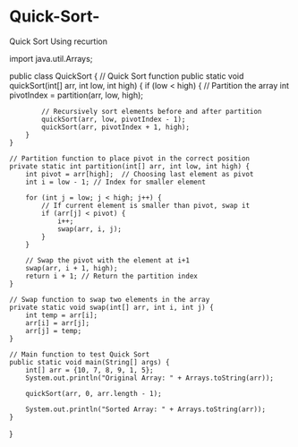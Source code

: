 # Quick-Sort-
Quick Sort  Using recurtion


import java.util.Arrays;

public class QuickSort {
    // Quick Sort function
    public static void quickSort(int[] arr, int low, int high) {
        if (low < high) {
            // Partition the array
            int pivotIndex = partition(arr, low, high);

            // Recursively sort elements before and after partition
            quickSort(arr, low, pivotIndex - 1);
            quickSort(arr, pivotIndex + 1, high);
        }
    }

    // Partition function to place pivot in the correct position
    private static int partition(int[] arr, int low, int high) {
        int pivot = arr[high];  // Choosing last element as pivot
        int i = low - 1; // Index for smaller element

        for (int j = low; j < high; j++) {
            // If current element is smaller than pivot, swap it
            if (arr[j] < pivot) {
                i++;
                swap(arr, i, j);
            }
        }

        // Swap the pivot with the element at i+1
        swap(arr, i + 1, high);
        return i + 1; // Return the partition index
    }

    // Swap function to swap two elements in the array
    private static void swap(int[] arr, int i, int j) {
        int temp = arr[i];
        arr[i] = arr[j];
        arr[j] = temp;
    }

    // Main function to test Quick Sort
    public static void main(String[] args) {
        int[] arr = {10, 7, 8, 9, 1, 5};
        System.out.println("Original Array: " + Arrays.toString(arr));

        quickSort(arr, 0, arr.length - 1);
        
        System.out.println("Sorted Array: " + Arrays.toString(arr));
    }
}
